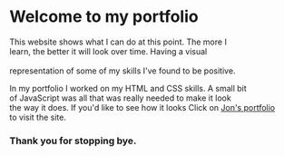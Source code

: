 <h1>Welcome to my portfolio</h1>

This website shows what I can do at this point. The more I 
<br>
learn, the better it will look over time. Having a visual  
<br>
representation of some of my skills I've found to be positive.
<br>

In my portfolio I worked on my HTML and CSS skills. A small bit
<br>
of JavaScript was all that was really needed to make it look 
<br>
the way it does. If you'd like to see how it looks Click on <a href="https://jonathan-treloggen.github.io/index.html" target="_blank">Jon's portfolio</a> 
<br>
to visit the site.
<br>
<h3>Thank you for stopping bye.</h3>

